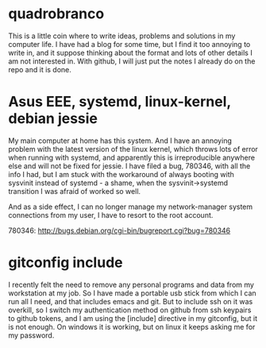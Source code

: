 # quadrobranco

This is a little coin where to write ideas, problems and solutions in
my computer life. I have had a blog for some time, but I find it too
annoying to write in, and it suppose thinking about the format and
lots of other details I am not interested in. With github, I will just
put the notes I already do on the repo and it is done.

# Asus EEE, systemd, linux-kernel, debian jessie

My main computer at home has this system. And I have an annoying
problem with the latest version of the linux kernel, which throws lots
of error when running with systemd, and apparently this is
irreproducible anywhere else and will not be fixed for jessie. I have
filed a bug, 780346, with all the info I had, but I am stuck with the
workaround of always booting with sysvinit instead of systemd - a
shame, when the sysvinit->systemd transition I was afraid of worked so
well.

And as a side effect, I can no longer manage my network-manager system
connections from my user, I have to resort to the root account.

780346: http://bugs.debian.org/cgi-bin/bugreport.cgi?bug=780346

# gitconfig include

I recently felt the need to remove any personal programs and data from
my workstation at my job. So I have made a portable usb stick from
which I can run all I need, and that includes emacs and git. But to
include ssh on it was overkill, so I switch my authentication method
on github from ssh keypairs to github tokens, and I am using the
[include] directive in my gitconfig, but it is not enough. On windows
it is working, but on linux it keeps asking me for my password.
